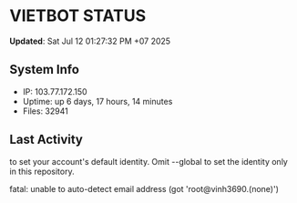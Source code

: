 # VIETBOT STATUS
**Updated**: Sat Jul 12 01:27:32 PM +07 2025

## System Info
- IP: 103.77.172.150
- Uptime: up 6 days, 17 hours, 14 minutes
- Files: 32941

## Last Activity

to set your account's default identity.
Omit --global to set the identity only in this repository.

fatal: unable to auto-detect email address (got 'root@vinh3690.(none)')
